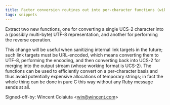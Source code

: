 ```yaml
---
title: Factor conversion routines out into per-character functions (wikitext, c5ca963)
tags: snippets
---
```


Extract two new functions, one for converting a single UCS-2 character into a (possibly multi-byte) UTF-8 representation, and another for performing the reverse operation.

This change will be useful when sanitizing internal link targets in the future; such link targets must be URL-encoded, which means converting them to UTF-8, performing the encoding, and then converting back into UCS-2 for merging into the output stream (whose working format is UCS-2). The functions can be used to efficiently convert on a per-character basis and thus avoid potentially expensive allocations of temporary strings; in fact the whole thing can be done in pure C this way without any Ruby message sends at all.

Signed-off-by: Wincent Colaiuta &lt;win@wincent.com&gt;
